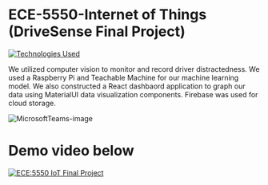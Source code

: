 # ECE-5550-Internet of Things (DriveSense Final Project)

[![Technologies Used](https://skillicons.dev/icons?i=py,raspberrypi,firebase,react,materialui,js,html,css)](https://skillicons.dev)

We utilized computer vision to monitor and record driver distractedness. We used a Raspberry Pi and Teachable Machine for our machine learning model. We also constructed a React dashbaord application to graph our data using MaterialUI data visualization components. Firebase was used for cloud storage.

![MicrosoftTeams-image](https://github.com/Nick-Hageman/ECE-5550-Internet-of-Things/assets/91749467/903b1b67-80e6-4b27-a86e-f34d3225d91f)


# Demo video below

[![ECE:5550 IoT Final Project](https://img.youtube.com/vi/eQbKFbBmM1s/0.jpg)](https://www.youtube.com/watch?v=eQbKFbBmM1s)
